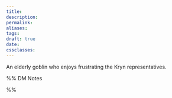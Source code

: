 ```yaml
---
title: 
description: 
permalink: 
aliases: 
tags: 
draft: true
date: 
cssclasses:
---
```

An elderly goblin who enjoys frustrating the Kryn representatives.



%% DM Notes



%%
